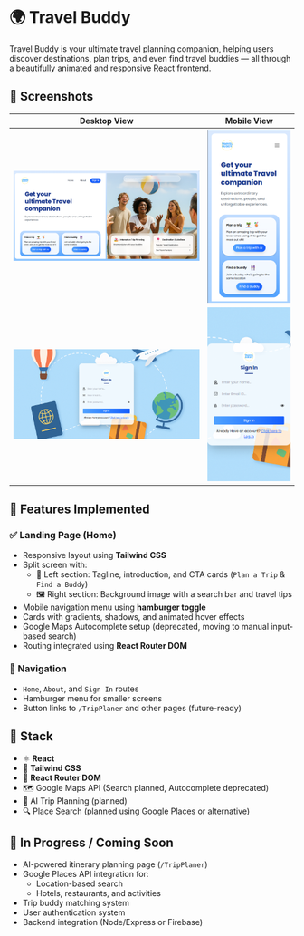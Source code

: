 # 🌍 Travel Buddy

Travel Buddy is your ultimate travel planning companion, helping users discover destinations, plan trips, and even find travel buddies — all through a beautifully animated and responsive React frontend.

## 📸 Screenshots

| Desktop View | Mobile View |
|--------------|-------------|
| ![desktop](./public/ProjectPhotos/TravelBuddyHome.png) | ![mobile](./public/ProjectPhotos/TravelBuddyMobile.png) |
| ![desktop](./public/ProjectPhotos/signIn-Laptop.png) | ![mobile](./public/ProjectPhotos/signIn-Phone.png) |

## 🚀 Features Implemented

### ✅ Landing Page (Home)
- Responsive layout using **Tailwind CSS**
- Split screen with:
  - 📄 Left section: Tagline, introduction, and CTA cards (`Plan a Trip` & `Find a Buddy`)
  - 🖼️ Right section: Background image with a search bar and travel tips
- Mobile navigation menu using **hamburger toggle**
- Cards with gradients, shadows, and animated hover effects
- Google Maps Autocomplete setup (deprecated, moving to manual input-based search)
- Routing integrated using **React Router DOM**

### 🧭 Navigation
- `Home`, `About`, and `Sign In` routes
- Hamburger menu for smaller screens
- Button links to `/TripPlaner` and other pages (future-ready)

## 🧩 Stack

- ⚛️ **React**
- 🎨 **Tailwind CSS**
- 🔄 **React Router DOM**
- 🗺️ Google Maps API (Search planned, Autocomplete deprecated)
- 🧠 AI Trip Planning (planned)
- 🔍 Place Search (planned using Google Places or alternative)

## 🧪 In Progress / Coming Soon

- AI-powered itinerary planning page (`/TripPlaner`)
- Google Places API integration for:
  - Location-based search
  - Hotels, restaurants, and activities
- Trip buddy matching system
- User authentication system
- Backend integration (Node/Express or Firebase)



